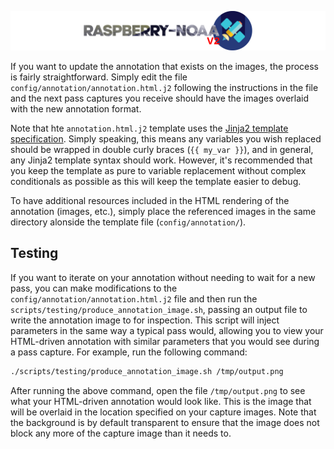 ![Raspberry NOAA](../assets/header_1600_v2.png)

If you want to update the annotation that exists on the images, the process is fairly straightforward.
Simply edit the file `config/annotation/annotation.html.j2` following the instructions in the file
and the next pass captures you receive should have the images overlaid with the new annotation format.

Note that hte `annotation.html.j2` template uses the
[Jinja2 template specification](https://jinja.palletsprojects.com/en/2.11.x/). Simply speaking, this means any
variables you wish replaced should be wrapped in double curly braces (`{{ my_var }}`), and in general, any
Jinja2 template syntax should work. However, it's recommended that you keep the template as pure to variable
replacement without complex conditionals as possible as this will keep the template easier to debug.

To have additional resources included in the HTML rendering of the annotation (images, etc.), simply place
the referenced images in the same directory alonside the template file (`config/annotation/`).

## Testing

If you want to iterate on your annotation without needing to wait for a new pass, you can make modifications
to the `config/annotation/annotation.html.j2` file and then run the `scripts/testing/produce_annotation_image.sh`,
passing an output file to write the annotation image to for inspection. This script will inject parameters
in the same way a typical pass would, allowing you to view your HTML-driven annotation with similar parameters
that you would see during a pass capture. For example, run the following command:

```bash
./scripts/testing/produce_annotation_image.sh /tmp/output.png
```

After running the above command, open the file `/tmp/output.png` to see what your HTML-driven annotation would
look like. This is the image that will be overlaid in the location specified on your capture images. Note that
the background is by default transparent to ensure that the image does not block any more of the capture image
than it needs to.
